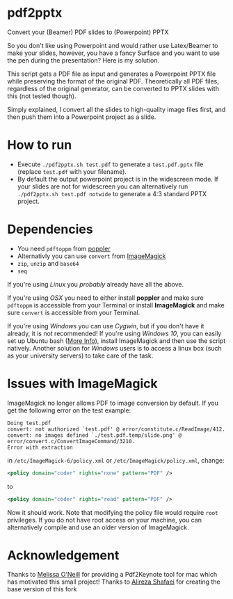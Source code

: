 # pdf2pptx
Convert your (Beamer) PDF slides to (Powerpoint) PPTX

So you don't like using Powerpoint and would rather use Latex/Beamer to make your slides,
however, you have a fancy Surface and you want to use the pen during the presentation? Here is my solution.

This script gets a PDF file as input and generates a Powerpoint PPTX file while preserving the format of the original PDF. Theoretically all PDF files, regardless of the original generator, can be converted to PPTX slides with this (not tested though).

Simply explained, I convert all the slides to high-quality image files first, and then push them into a Powerpoint project as a slide.

# How to run
* Execute `./pdf2pptx.sh test.pdf` to generate a `test.pdf.pptx` file  (replace `test.pdf` with your filename).
* By default the output powerpoint project is in the widescreen mode. If your slides are not for widescreen you can alternatively run `./pdf2pptx.sh test.pdf notwide` to generate a 4:3 standard PPTX project.

# Dependencies
* You need `pdftoppm` from [poppler](https://poppler.freedesktop.org/)
* Alternativly you can use `convert` from [ImageMagick](http://www.imagemagick.org/script/binary-releases.php)
* `zip`, `unzip` and `base64`
* `seq`

If you're using *Linux* you *probably* already have all the above.

If you're using *OSX* you need to either install **poppler** and make sure `pdftoppm` is accessible from your Terminal or install **ImageMagick** and make sure `convert` is accessible from your Terminal.

If you're using *Windows* you can use *Cygwin*, but if you don't have it already, it is not recommended!
If you're using *Windows 10*, you can easily set up Ubuntu bash ([More Info](https://www.howtogeek.com/249966/how-to-install-and-use-the-linux-bash-shell-on-windows-10/)), install ImageMagick and then use the script natively.
Another solution for *Windows* users is to access a linux box (such as your university servers) to take care of the task.

# Issues with ImageMagick
ImageMagick no longer allows PDF to image conversion by default. If you get the following error on the test example:

```
Doing test.pdf
convert: not authorized `test.pdf' @ error/constitute.c/ReadImage/412.
convert: no images defined `./test.pdf.temp/slide.png' @ error/convert.c/ConvertImageCommand/3210.
Error with extraction
```

in `/etc/ImageMagick-6/policy.xml` or `/etc/ImageMagick/policy.xml`, change:

```XML
<policy domain="coder" rights="none" pattern="PDF" />
```

to

```XML
<policy domain="coder" rights="read" pattern="PDF" />
```

Now it should work. Note that modifying the policy file would require `root` privileges. If you do not have root access on your machine, you can alternatively compile and use an older version of ImageMagick.


# Acknowledgement
Thanks to [Melissa O'Neill](https://www.cs.hmc.edu/~oneill/freesoftware/pdftokeynote.html) for providing a Pdf2Keynote tool for mac which has motivated this small project!
Thanks to [Alireza Shafaei](https://github.com/ashafaei/pdf2pptx) for creating the base version of this fork
